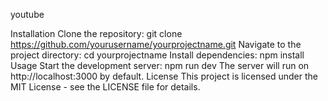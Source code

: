 youtube

Installation
Clone the repository:
git clone https://github.com/yourusername/yourprojectname.git
Navigate to the project directory:
cd yourprojectname
Install dependencies:
npm install
Usage
Start the development server:
npm run dev
The server will run on http://localhost:3000 by default.
License
This project is licensed under the MIT License - see the LICENSE file for details.